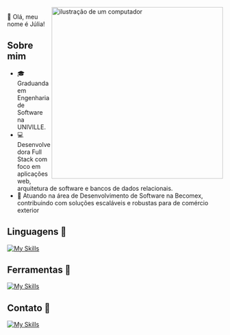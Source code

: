 <img src="https://raw.githubusercontent.com/MicaelliMedeiros/micaellimedeiros/master/image/computer-illustration.png" alt="ilustração de um computador" min-width="400px" max-width="400px" width="400px" align="right">

<p align="left"> 
  💜 Olá, meu nome é Júlia!
</p>

## Sobre mim

<p align="left">
  
  - 🎓 Graduanda em Engenharia de Software na UNIVILLE.
  - 💻 Desenvolvedora Full Stack com foco em aplicações web, arquitetura de software e bancos de dados relacionais.
  - 🚀 Atuando na área de Desenvolvimento de Software na Becomex, contribuindo com soluções escaláveis e robustas para de comércio exterior
</p>

## Linguagens 🚀

[![My Skills](https://skillicons.dev/icons?i=cs,dotnet,angular,ts,html,css&perline=6)](https://skillicons.dev)

## Ferramentas 💼

[![My Skills](https://skillicons.dev/icons?i=azure,git,github,rider,vscode,windows&perline=6)](https://skillicons.dev)

## Contato 💌 

[![My Skills](https://skillicons.dev/icons?i=linkedin,gmail&perline=6)](https://skillicons.dev)
